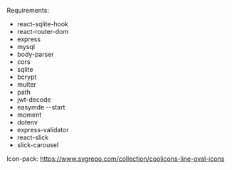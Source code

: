 Requirements:
- react-sqlite-hook
- react-router-dom
- express
- mysql
- body-parser
- cors
- sqlite
- bcrypt
- multer
- path
- jwt-decode
- easymde --start
- moment
- dotenv
- express-validator
- react-slick
- slick-carousel




Icon-pack:
https://www.svgrepo.com/collection/coolicons-line-oval-icons